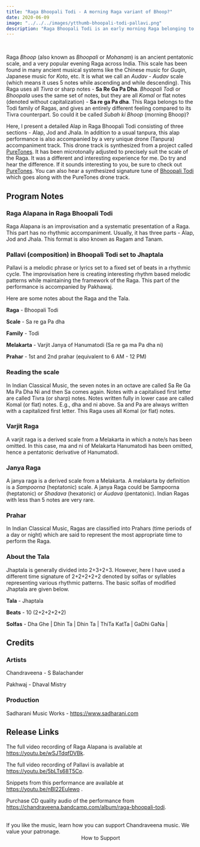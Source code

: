 ```yaml
---
title: "Raga Bhoopali Todi - A morning Raga variant of Bhoop?"
date: 2020-06-09
image: "../../../images/ytthumb-bhoopali-todi-pallavi.png"
description: "Raga Bhoopali Todi is an early morning Raga belonging to the Todi family of Ragas. Here, I perform a detailed Alap in three sections (Alap, Jod and Jhala), and a Pallavi (composition) in Jhaptala. This performance has used a very unique drone (Tanpura) accompaniment."
---
```


<you-tube videoid="nBl22Eulewo"></you-tube>
<br>

Raga *Bhoop* (also known as *Bhoopali* or *Mohanam*) is an ancient pentatonic scale, and a very popular evening Raga across India. This scale has been found in many ancient musical systems like the Chinese music for *Guqin*, Japanese music for *Koto*, etc. It is what we call an *Audav* - *Audav* scale (which means it uses 5 notes while ascending and while descending). This Raga uses all *Tivra* or sharp notes - **Sa Re Ga Pa Dha**. *Bhoopali Todi* or *Bhoopala* uses the same set of notes, but they are all *Komal* or flat notes (denoted without capitalization) - **Sa re ga Pa dha**. This Raga belongs to the Todi family of Ragas, and gives an entirely different feeling compared to its Tivra counterpart. So could it be called *Subah ki Bhoop* (morning Bhoop)?

Here, I present a detailed Alap in Raga Bhoopali Todi consisting of three sections - Alap, Jod and Jhala. In addition to a usual tanpura, this alap performance is also accompanied by a very unique drone (Tanpura) accompaniment track. This drone track is synthesized from a project called [PureTones](https://puretones.sadharani.com). It has been microtonally adjusted to precisely suit the scale of the Raga. It was a different and interesting experience for me. Do try and hear the difference. If it sounds interesting to you, be sure to check out [PureTones](https://puretones.sadharani.com). You can also hear a synthesized signature tune of [Bhoopali Todi](https://www.youtube.com/watch?v=yjG1CMhq6ak) which goes along with the PureTones drone track.

## Program Notes

### Raga Alapana in Raga Bhoopali Todi
Raga Alapana is an improvisation and a systematic presentation of a Raga. This part has no rhythmic accompaniment. Usually, it has three parts - Alap, Jod and Jhala. This format is also known as Ragam and Tanam.

### Pallavi (composition) in Bhoopali Todi set to Jhaptala
Pallavi is a melodic phrase or lyrics set to a fixed set of beats in a rhythmic cycle. The improvisation here is creating interesting rhythm based melodic patterns while maintaining the framework of the Raga. This part of the performance is accompanied by Pakhawaj.

Here are some notes about the Raga and the Tala.

**Raga** - Bhoopali Todi

**Scale** - Sa re ga Pa dha

**Family** - Todi

**Melakarta** - Varjit Janya of Hanumatodi (Sa re ga ma Pa dha ni)

**Prahar** - 1st and 2nd prahar (equivalent to 6 AM - 12 PM)

### Reading the scale
In Indian Classical Music, the seven notes in an octave are called Sa Re Ga Ma Pa Dha Ni and then Sa comes again. Notes with a capitalised first letter are called Tivra (or sharp) notes. Notes written fully in lower case are called Komal (or flat) notes. E.g., dha and ni above. Sa and Pa are always written with a capitalized first letter. This Raga uses all Komal (or flat) notes.

### Varjit Raga
A varjit raga is a derived scale from a Melakarta in which a note/s has been omitted. In this case, ma and ni of Melakarta Hanumatodi has been omitted, hence a pentatonic derivative of Hanumatodi.

### Janya Raga
A janya raga is a derived scale from a Melakarta. A melakarta by definition is a *Sampoorna* (heptatonic) scale. A janya Raga could be Sampoorna (heptatonic) or *Shadava* (hexatonic) or *Audava* (pentatonic). Indian Ragas with less than 5 notes are very rare.

### Prahar
In Indian Classical Music, Ragas are classified into Prahars (time periods of a day or night) which are said to represent the most appropriate time to perform the Raga.

### About the Tala
Jhaptala is generally divided into 2+3+2+3. However, here I have used a different time signature of 2+2+2+2+2 denoted by solfas or syllables representing various rhythmic patterns. The basic solfas of modified Jhaptala are given below.

**Tala** - Jhaptala

**Beats** - 10 (2+2+2+2+2)

**Solfas** - Dha Ghe | Dhin Ta | Dhin Ta | ThiTa KatTa | GaDhi GaNa |


## Credits
### Artists
Chandraveena - S Balachander

Pakhwaj - Dhaval Mistry

### Production
Sadharani Music Works - https://www.sadharani.com

## Release Links

The full video recording of Raga Alapana is available at https://youtu.be/wSJTdqfDVBk.

The full video recording of Pallavi is available at https://youtu.be/5bLTs68T5Co.

Snippets from this performance are available at https://youtu.be/nBl22Eulewo .

Purchase CD quality audio of the performance from https://chandraveena.bandcamp.com/album/raga-bhoopali-todi.

<br>

<notice-box>
If you like the music, learn how you can support Chandraveena music. We value your patronage.
<div style="text-align:center">
<my-button to="/support/">How to Support</my-button>
</div>
</notice-box>
